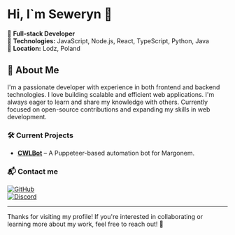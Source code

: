# Hi, I`m Seweryn 👋

🔹 **Full-stack Developer**  
🔹 **Technologies:** JavaScript, Node.js, React, TypeScript, Python, Java  
🔹 **Location:** Lodz, Poland

## 🚀 About Me

I'm a passionate developer with experience in both frontend and backend technologies. I love building scalable and efficient web applications. I'm always eager to learn and share my knowledge with others. Currently focused on open-source contributions and expanding my skills in web development.

### 🛠️ Current Projects
- **[CWLBot](https://github.com/sewery-n/CWLBot)** – A Puppeteer-based automation bot for Margonem.  

### 📬 Contact me

[![GitHub](https://img.shields.io/badge/GitHub-sewery--n-181717?style=for-the-badge&logo=github)](https://github.com/sewery-n)  
[![Discord](https://img.shields.io/badge/Discord-Join-5865F2?style=for-the-badge&logo=discord)]([https://discord.gg/4EGxP5JH9Y])  


---

Thanks for visiting my profile! If you're interested in collaborating or learning more about my work, feel free to reach out! 🚀
